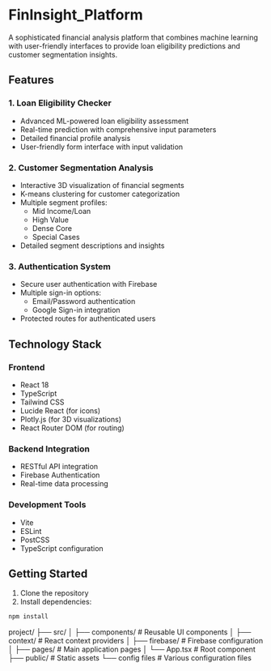 # FinInsight_Platform


A sophisticated financial analysis platform that combines machine learning with user-friendly interfaces to provide loan eligibility predictions and customer segmentation insights.

## Features

### 1. Loan Eligibility Checker
- Advanced ML-powered loan eligibility assessment
- Real-time prediction with comprehensive input parameters
- Detailed financial profile analysis
- User-friendly form interface with input validation

### 2. Customer Segmentation Analysis
- Interactive 3D visualization of financial segments
- K-means clustering for customer categorization
- Multiple segment profiles:
  - Mid Income/Loan
  - High Value
  - Dense Core
  - Special Cases
- Detailed segment descriptions and insights

### 3. Authentication System
- Secure user authentication with Firebase
- Multiple sign-in options:
  - Email/Password authentication
  - Google Sign-in integration
- Protected routes for authenticated users

## Technology Stack

### Frontend
- React 18
- TypeScript
- Tailwind CSS
- Lucide React (for icons)
- Plotly.js (for 3D visualizations)
- React Router DOM (for routing)

### Backend Integration
- RESTful API integration
- Firebase Authentication
- Real-time data processing

### Development Tools
- Vite
- ESLint
- PostCSS
- TypeScript configuration

## Getting Started

1. Clone the repository
2. Install dependencies:
```bash
npm install
```

project/
├── src/
│   ├── components/    # Reusable UI components
│   ├── context/      # React context providers
│   ├── firebase/     # Firebase configuration
│   ├── pages/        # Main application pages
│   └── App.tsx       # Root component
├── public/           # Static assets
└── config files      # Various configuration files
